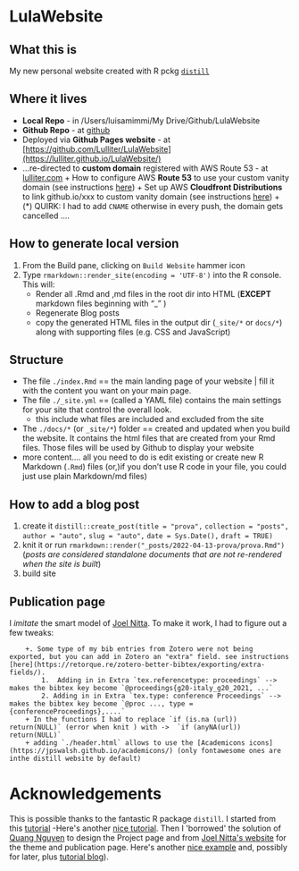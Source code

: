 # LulaWebsite


## What this is 
My new personal website created with R pckg [`distill`](https://www.rstudio.com/blog/distill/) 

## Where it lives 
+ **Local Repo** - in /Users/luisamimmi/My Drive/Github/LulaWebsite
+ **Github Repo** - at [github](https://github.com/Lulliter/LulaWebsite)
+ Deployed via **Github Pages website** - at [https://github.com/Lulliter/LulaWebsite](https://lulliter.github.io/LulaWebsite/)
+ ...re-directed to **custom domain** registered with AWS Route 53 - at [lulliter.com](https:www.lulliter.com)
		+ How to configure AWS **Route 53** to use your custom vanity domain (see instructions [here](https://medium.com/@benwiz/how-to-deploy-github-pages-with-aws-route-53-registered-custom-domain-and-force-https-bbea801e5ea3))
		+ Set up AWS **Cloudfront Distributions** to link github.io/xxx to custom vanity domain (see instructions [here](https://medium.com/@bschandu67/host-your-website-using-github-pages-aws-route53-and-aws-cloudfront-7345493d2ea6))
		+ (*) QUIRK: I had  to add `CNAME` otherwise in every push, the domain gets cancelled .... 

## How to generate local version
1. From the Build pane, clicking on `Build Website` hammer icon
2. Type `rmarkdown::render_site(encoding = 'UTF-8')` into the R console. This will: 
	 + Render all .Rmd and ,md files in the root dir into HTML (**EXCEPT** markdown files beginning with “_” ) 
	 + Regenerate Blog posts  
	 + copy the generated HTML files in the output dir (`_site/*` or `docs/*`) along with supporting files (e.g. CSS and JavaScript)
	 
## Structure 
+ The file `./index.Rmd` == the main landing page of your website | fill it with the content you want on your main page.
+ The file `./_site.yml` == (called a YAML file) contains the main settings for your site that control the overall look.
	 + this include what files are included and excluded from the site
+ The `./docs/*` (or `_site/*`) folder ==  created and updated when you build the website. It contains the html files that are created from your Rmd files. Those files will be used by Github to display your website 
+ more content.... all you need to do is edit existing or create new R Markdown (`.Rmd`) files (or,)if you don’t use R code in your file, you could just use plain Markdown/md files)

## How to add a blog post
1. create it
`distill::create_post(title = "prova",`
`collection = "posts",`
`author = "auto",`
`slug = "auto",`
`date = Sys.Date(),`
`draft = TRUE)`
2. knit it or run `rmarkdown::render("_posts/2022-04-13-prova/prova.Rmd")`
(_posts are considered standalone documents that are not re-rendered when the site is built_)
3. build site 


## Publication page
I _imitate_ the smart model of [Joel Nitta](https://www.joelnitta.com/publications.html). To make it work, I had to figure out a few tweaks:

		+. Some type of my bib entries from Zotero were not being exported, but you can add in Zotero an "extra" field. see instructions [here](https://retorque.re/zotero-better-bibtex/exporting/extra-fields/).
			1.  Adding in in Extra `tex.referencetype: proceedings` --> makes the bibtex key become `@proceedings{g20-italy_g20_2021, ...`
			2. Adding in in Extra `tex.type: conference Proceedings` --> makes the bibtex key become `@proc ..., type = {conferenceProceedings},....`
		+ In the functions I had to replace `if (is.na (url)) return(NULL)` (error when knit ) with ->  `if (anyNA(url)) return(NULL)`  	
		+ adding `./header.html` allows to use the [Academicons icons](https://jpswalsh.github.io/academicons/) (only fontawesome ones are inthe distill website by default)
	
	
	
# Acknowledgements
This is possible thanks to the fantastic R package `distill`.
I started from this [tutorial](https://www.andreashandel.com/posts/distill-github-website/) -Here's another [nice tutorial](https://themockup.blog/posts/2020-08-01-building-a-blog-with-distill/#step-7-add-to-git). Then I 'borrowed' the solution of [Quang Nguyen](https://qntkhvn.netlify.app/) to design the Project page and from [Joel Nitta's website](https://github.com/joelnitta/joelnitta-home) for the theme and publication page. Here's another [nice example](https://github.com/jhelvy/jhelvy_distill) and, possibly for later, plus [tutorial blog](https://www.jhelvy.com/posts/2021-03-25-customizing-distill-with-htmltools-and-css/)).

<!-- Nice boxes in my posts copied from [Desirée De Leon](https://desiree.rbind.io/post/2019/making-tip-boxes-with-bookdown-and-rmarkdown/) --> 
